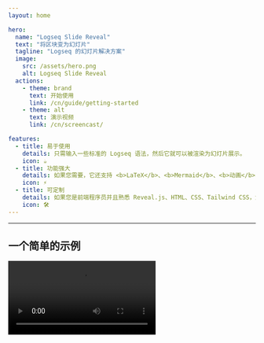 ```yaml
---
layout: home

hero:
  name: "Logseq Slide Reveal"
  text: "将区块变为幻灯片"
  tagline: "Logseq 的幻灯片解决方案"
  image:
    src: /assets/hero.png
    alt: Logseq Slide Reveal
  actions:
    - theme: brand
      text: 开始使用
      link: /cn/guide/getting-started
    - theme: alt
      text: 演示视频
      link: /cn/screencast/

features:
  - title: 易于使用
    details: 只需输入一些标准的 Logseq 语法，然后它就可以被渲染为幻灯片展示。
    icon: ☕️
  - title: 功能强大
    details: 如果您需要，它还支持 <b>LaTeX</b>、<b>Mermaid</b>、<b>动画</b>、<b>垂直幻灯片</b> 以及 <b>区块级幻灯片</b>，等等。
    icon: ⚡️
  - title: 可定制
    details: 如果您是前端程序员并且熟悉 Reveal.js、HTML、CSS、Tailwind CSS，您还可以制作令人印象深刻的复杂幻灯片展示。
    icon: 🛠️
---
```


<hr />

## 一个简单的示例

<video controls="controls" src="/assets/screencast/demo.mp4" />

